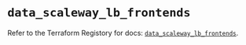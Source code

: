 # `data_scaleway_lb_frontends`

Refer to the Terraform Registory for docs: [`data_scaleway_lb_frontends`](https://registry.terraform.io/providers/scaleway/scaleway/2.17.0/docs/data-sources/lb_frontends).
